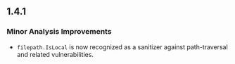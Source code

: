## 1.4.1

### Minor Analysis Improvements

* `filepath.IsLocal` is now recognized as a sanitizer against path-traversal and related vulnerabilities.
